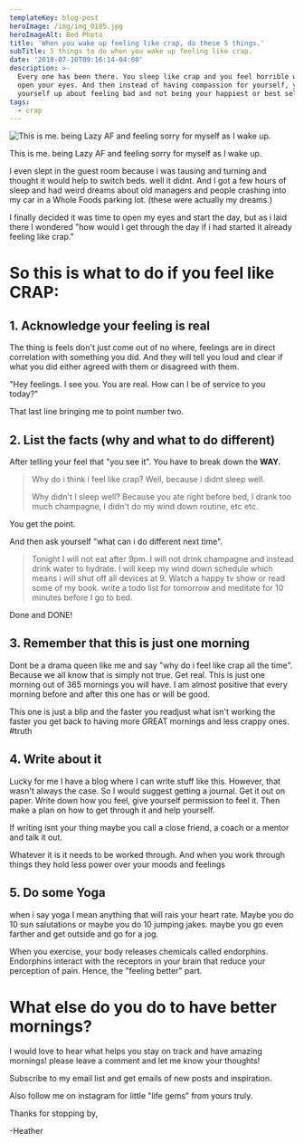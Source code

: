 ```yaml
---
templateKey: blog-post
heroImage: /img/img_0105.jpg
heroImageAlt: Bed Photo
title: 'When you wake up feeling like crap, do these 5 things.'
subTitle: 5 things to do when you wake up feeling like crap.
date: '2018-07-10T09:16:14-04:00'
description: >-
  Every one has been there. You sleep like crap and you feel horrible when you
  open your eyes. And then instead of having compassion for yourself, you bet
  yourself up about feeling bad and not being your happiest or best self. 
tags:
  - crap
---
```

![This is me. being Lazy AF and feeling sorry for myself as I wake up. ](/img/img_0105.jpg)

This is me. being Lazy AF and feeling sorry for myself as I wake up. 

I even slept in the guest room because i was tausing and turning and thought it would help to switch beds. well it didnt. And I got a few hours of sleep and had weird dreams about old managers and people crashing into my car in a Whole Foods parking lot. (these were actually my dreams.)

I finally decided it was time to open my eyes and start the day, but as i laid there I wondered "how would I get through the day if i had started it already feeling like crap."

# So this is what to do if you feel like CRAP:

## 1. Acknowledge your feeling is real

The thing is feels don't just come out of no where, feelings are in direct correlation with something you did. And they will tell you loud and clear if what you did either agreed with them or disagreed with them. 

"Hey feelings. I see you. You are real. How can I be of service to you today?"

That last line bringing me to point number two.

## 2. List the facts  (why and what to do different)

After telling your feel that "you see it". You have to break down the **WAY.** 

> Why do i think i feel like crap? Well, because i didnt sleep well.
>
> Why didn't I sleep well? Because you ate right before bed, I drank too much champagne, I didn't do my wind down routine, etc etc. 

You get the point. 

And then ask yourself "what can i do different next time".

> Tonight I will not eat after 9pm. I will not drink champagne and instead drink water to hydrate. I will keep my wind down schedule which means i will shut off all devices at 9. Watch a happy tv show or read some of my book. write a todo list for tomorrow and meditate for 10 minutes before I go to bed.

Done and DONE!

## 3. Remember that this is just one morning

Dont be a drama queen like me and say "why do i feel like crap all the time". Because we all know that is simply not true. Get real. This is just one morning out of 365 mornings you will have. I am almost positive that every morning before and after this one has or will be good.

This one is just a blip and the faster you readjust what isn't working the faster you get back to having more GREAT mornings and less crappy ones. #truth

## 4. Write about it 

Lucky for me I have a blog where I can write stuff like this. However, that wasn't always the case. So I would suggest getting a journal. Get it out on paper. Write down how you feel, give yourself permission to feel it. Then make a plan on how to get through it and help yourself. 

If writing isnt your thing maybe you call a close friend, a coach or a mentor and talk it out. 

Whatever it is it needs to be worked through. And when you work through things they hold less power over your moods and feelings

## 5. Do some Yoga 

when i say yoga I mean anything that will rais your heart rate. Maybe you do 10 sun salutations or maybe you do 10 jumping jakes. maybe you go even farther and get outside and go for a jog. 

When you exercise, your body releases chemicals called endorphins. Endorphins interact with the receptors in your brain that reduce your perception of pain. Hence, the "feeling better" part.

# What else do you do to have better mornings? 

I would love to hear what helps you stay on track and have amazing mornings! please leave a comment and let me know your thoughts! 

Subscribe to my email list and get emails of new posts and inspiration.

Also follow me on instagram for little "life gems" from yours truly.

Thanks for stopping by,

\-Heather
